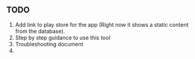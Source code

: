 ## TODO
1. Add link to play store for the app (Right now it shows a static content from the database).
2. Step by step guidance to use this tool
3. Troubleshooting document
4. 